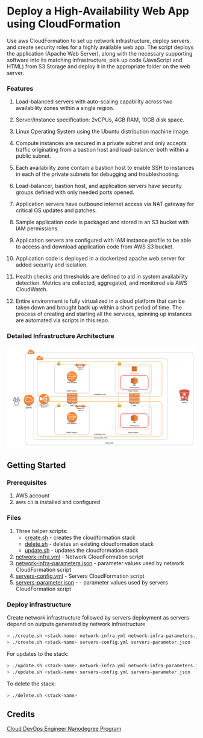 # Deploy a High-Availability Web App using CloudFormation

Use aws CloudFormation to set up network infrastructure, deploy servers, and create security roles for a highly available web app. The script deploys the application (Apache Web Server), along with the necessary supporting software into its matching infrastructure, pick up code (JavaScript and HTML) from S3 Storage and deploy it in the appropriate folder on the web server.

### Features

1. Load-balanced servers with auto-scaling capability across two availability zones within a single region.

2. Server/instance specification: 2vCPUs, 4GB RAM, 10GB disk space.

3. Linux Operating System using the Ubuntu distribution machine image.

4. Compute instances are secured in a private subnet and only accepts traffic originating from a bastion host and load-balancer both within a public subnet.

5. Each availability zone contain a bastion host to enable SSH to instances in each of the private subnets for debugging and troubleshooting.

6. Load-balancer, bastion host, and application servers have security groups defined with only needed ports opened.

7. Application servers have outbound internet access via NAT gateway for critical OS updates and patches.

8. Sample application code is packaged and stored in an S3 bucket with IAM permissions.

9. Application servers are configured with IAM instance profile to be able to access and download application code from AWS S3 bucket.

10. Application code is deployed in a dockerized apache web server for added security and isolation.

11. Health checks and thresholds are defined to aid in system availability detection. Metrics are collected, aggregated, and monitored via AWS CloudWatch.

12. Entire environment is fully virtualized in a cloud platform that can be taken down and brought back up within a short period of time. The process of creating and starting all the services, spinning up instances are automated via scripts in this repo.

### Detailed Infrastructure Architecture

![alt text][architecture]

[architecture]: ug-web-app-infrastructure.png "Architecture Diagram"

## Getting Started

### Prerequisites

1. AWS account
2. aws cli is installed and configured

### Files

1. Three helper scripts:
   - [create.sh](create.sh) - creates the cloudformation stack
   - [delete.sh](delete.sh) - deletes an existing cloudformation stack
   - [update.sh](update.sh) - updates the cloudformation stack
2. [network-infra.yml](network-infra.yml) - Network CloudFormation script
3. [network-infra-parameters.json](network-infra-parameters.json) - parameter values used by network CloudFormation script
4. [servers-config.yml](servers-config.yml) - Servers CloudFormation script
5. [servers-parameter.json](servers-parameter.json) - - parameter values used by servers CloudFormation script

### Deploy infrastructure

Create network infrastructure followed by servers deployment as servers depend on outputs generated by network infrastructure

```sh
> ./create.sh <stack-name> network-infra.yml network-infra-parameters.json
> ./create.sh <stack-name> servers-config.yml servers-parameter.json
```

For updates to the stack:

```sh
> ./update.sh <stack-name> network-infra.yml network-infra-parameters.json
> ./update.sh <stack-name> servers-config.yml servers-parameter.json
```

To delete the stack:

```sh
> ./delete.sh <stack-name>
```

## Credits

[Cloud DevOps Engineer Nanodegree Program](https://www.udacity.com/course/cloud-dev-ops-nanodegree--nd9991)
